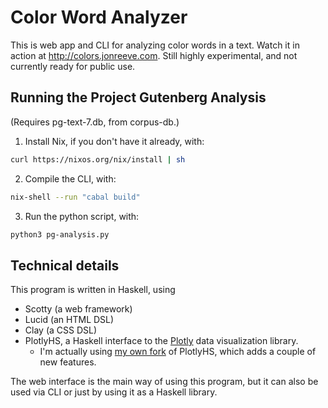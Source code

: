 # Color Word Analyzer

This is web app and CLI for analyzing color words in a text. Watch it in action at http://colors.jonreeve.com. Still highly experimental, and not currently ready for public use.

## Running the Project Gutenberg Analysis

(Requires pg-text-7.db, from corpus-db.) 

1. Install Nix, if you don't have it already, with: 

```sh
curl https://nixos.org/nix/install | sh
```

2. Compile the CLI, with: 

``` sh
nix-shell --run "cabal build"
```

3. Run the python script, with: 

```sh
python3 pg-analysis.py
```

## Technical details

This program is written in Haskell, using 

 - Scotty (a web framework)
 - Lucid (an HTML DSL)
 - Clay (a CSS DSL) 
 - PlotlyHS, a Haskell interface to the [Plotly](https://plotly.com/) data visualization library. 
   - I'm actually using [my own fork](https://github.com/JonathanReeve/plotlyhs) of PlotlyHS, which adds a couple of new features.
 
The web interface is the main way of using this program, but it can also be used via CLI or just by using it as a Haskell library. 
